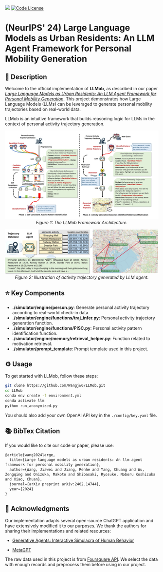 <a href='https://arxiv.org/abs/2304.04370'><img src='https://img.shields.io/badge/Paper-PDF-red'></a> 
[![Code License](https://img.shields.io/badge/Code%20License-Apache_2.0-green.svg)](https://github.com/agiresearch/OpenAGI/blob/main/LICENSE)


# (NeurIPS' 24) Large Language Models as Urban Residents: An LLM Agent Framework for Personal Mobility Generation

## 📖 Description
Welcome to the official implementation of **LLMob**, as described in our paper *[Large Language Models as Urban Residents: An LLM Agent Framework for Personal Mobility Generation](https://arxiv.org/abs/2402.14744)*. This project demonstrates how Large Language Models (LLMs) can be leveraged to generate personal mobility trajectories based on real-world data.
 
LLMob is an intuitive framework that builds reasoning logic for LLMs in the context of personal activity trajectory generation.

<p align="center">
<img src="images/LLMob.png">
  <br>
  <em>Figure 1: The LLMob Framework Architecture.</em>
</p>

<p align="center">
<img src="images/demo.png">
  <br>
  <em>Figure 2: Illustration of activity trajectory generated by LLM agent.</em>
</p>


## ⭐ Key Components
- **./simulator/engine/person.py**: Generate personal activity trajectory according to real-world check-in data.
- **./simulator/engine/functions/traj_infer.py**: Personal activity trajectory generation function.
- **./simulator/engine/functions/PISC.py**: Personal activity pattern identification function.
- **./simulator/engine/memory/retrieval_helper.py**: Function related to motivation retrieval.
- **./simulator/prompt_template**: Prompt template used in this project.

## ⚙️ Usage

To get started with LLMob, follow these steps:

```bash
git clone https://github.com/Wangjw6/LLMob.git
cd LLMob
conda env create -f environment.yml
conda activate llm
python run_anonymized.py 
```
You should also add your own OpenAI API key in the `./config/key.yaml` file.

## 📚 BibTex Citation

If you would like to cite our code or paper, please use:

```
@article{wang2024large,
  title={Large language models as urban residents: An llm agent framework for personal mobility generation},
  author={Wang, Jiawei and Jiang, Renhe and Yang, Chuang and Wu, Zengqing and Onizuka, Makoto and Shibasaki, Ryosuke, Noboru Koshizuka and Xiao, Chuan},
  journal={arXiv preprint arXiv:2402.14744},
  year={2024}
}
```

## 🌷 Acknowledgments
Our implementation adapts several open-source ChatGPT application and have extensively modified it to our purposes. We thank the authors for sharing their implementations and related resources:

- [Generative Agents: Interactive Simulacra of Human Behavior](https://github.com/joonspk-research/generative_agents)

- [MetaGPT](https://github.com/geekan/MetaGPT/tree/main)

The raw data used in this project is from [Foursquare API](https://location.foursquare.com/developer/). 
We select the data with enough records and preprocess them before using in our project.
